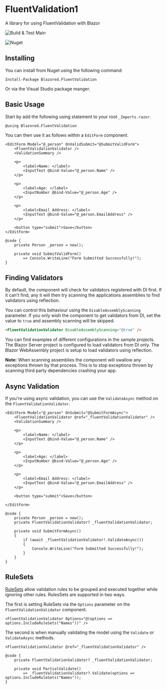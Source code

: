 # FluentValidation1
A library for using FluentValidation with Blazor

![Build & Test Main](https://github.com/Blazored/FluentValidation/workflows/Build%20&%20Test%20Main/badge.svg)

![Nuget](https://img.shields.io/nuget/v/blazored.fluentvalidation.svg)

## Installing

You can install from Nuget using the following command:

`Install-Package Blazored.FluentValidation`

Or via the Visual Studio package manger.

## Basic Usage
Start by add the following using statement to your root `_Imports.razor`.

```razor
@using Blazored.FluentValidation
```

You can then use it as follows within a `EditForm` component.

```razor
<EditForm Model="@_person" OnValidSubmit="@SubmitValidForm">
    <FluentValidationValidator />
    <ValidationSummary />

    <p>
        <label>Name: </label>
        <InputText @bind-Value="@_person.Name" />
    </p>

    <p>
        <label>Age: </label>
        <InputNumber @bind-Value="@_person.Age" />
    </p>

    <p>
        <label>Email Address: </label>
        <InputText @bind-Value="@_person.EmailAddress" />
    </p>

    <button type="submit">Save</button>
</EditForm>

@code {
    private Person _person = new();

    private void SubmitValidForm()
        => Console.WriteLine("Form Submitted Successfully!");
}
```

## Finding Validators
By default, the component will check for validators registered with DI first. If it can't find, any it will then try scanning the applications assemblies to find validators using reflection.

You can control this behaviour using the `DisableAssemblyScanning` parameter. If you only wish the component to get validators from DI, set the value to `true` and assembly scanning will be skipped.

```html
<FluentValidationValidator DisableAssemblyScanning="@true" />
```

You can find examples of different configurations in the sample projects. The Blazor Server project is configured to load validators from DI only. The Blazor WebAssembly project is setup to load validators using reflection.

**Note:** When scanning assemblies the component will swallow any exceptions thrown by that process. This is to stop exceptions thrown by scanning third party dependencies crashing your app.

## Async Validation
If you're using async validation, you can use the `ValidateAsync` method on the `FluentValidationValidator`.

```razor
<EditForm Model="@_person" OnSubmit="@SubmitFormAsync">
    <FluentValidationValidator @ref="_fluentValidationValidator" />
    <ValidationSummary />

    <p>
        <label>Name: </label>
        <InputText @bind-Value="@_person.Name" />
    </p>

    <p>
        <label>Age: </label>
        <InputNumber @bind-Value="@_person.Age" />
    </p>

    <p>
        <label>Email Address: </label>
        <InputText @bind-Value="@_person.EmailAddress" />
    </p>

    <button type="submit">Save</button>

</EditForm>

@code {
    private Person _person = new();
	private FluentValidationValidator? _fluentValidationValidator;

    private void SubmitFormAsync()
    {
		if (await _fluentValidationValidator!.ValidateAsync())
        {
            Console.WriteLine("Form Submitted Successfully!");
        }
    }
}
```

## RuleSets
[RuleSets](https://docs.fluentvalidation.net/en/latest/rulesets.html) allow validation rules to be grouped and executed together while ignoring other rules. RulesSets are supported in two ways.

The first is setting RuleSets via the `Options` parameter on the `FluentValidationValidator` component.

```razor
<FluentValidationValidator Options="@(options => options.IncludeRuleSets("Names"))" />
```

The second is when manually validating the model using the `Validate` or `ValidateAsync` methods. 

```razor
<FluentValidationValidator @ref="_fluentValidationValidator" />

@code {
    private FluentValidationValidator? _fluentValidationValidator;

    private void PartialValidate()
        => _fluentValidationValidator?.Validate(options => options.IncludeRuleSets("Names"));
}
```
